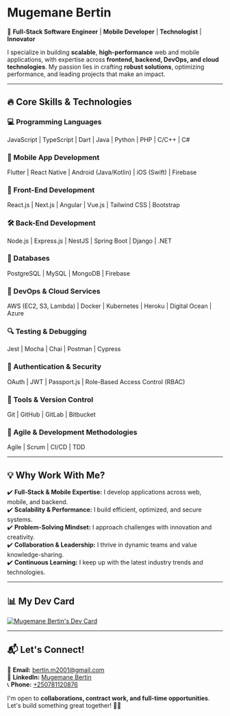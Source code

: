 # **Mugemane Bertin**  
🚀 **Full-Stack Software Engineer** | **Mobile Developer** | **Technologist** | **Innovator**  

I specialize in building **scalable**, **high-performance** web and mobile applications, with expertise across **frontend, backend, DevOps, and cloud technologies**. My passion lies in crafting **robust solutions**, optimizing performance, and leading projects that make an impact.  

---

## 🔥 **Core Skills & Technologies**  

### **💻 Programming Languages**  
JavaScript | TypeScript | Dart | Java | Python | PHP | C/C++ | C#  

### **📱 Mobile App Development**  
Flutter | React Native | Android (Java/Kotlin) | iOS (Swift) | Firebase  

### **🎨 Front-End Development**  
React.js | Next.js | Angular | Vue.js | Tailwind CSS | Bootstrap  

### **🛠️ Back-End Development**  
Node.js | Express.js | NestJS | Spring Boot | Django | .NET  

### **💾 Databases**  
PostgreSQL | MySQL | MongoDB | Firebase  

### **🚀 DevOps & Cloud Services**  
AWS (EC2, S3, Lambda) | Docker | Kubernetes | Heroku | Digital Ocean | Azure  

### **🔍 Testing & Debugging**  
Jest | Mocha | Chai | Postman | Cypress  

### **🔐 Authentication & Security**  
OAuth | JWT | Passport.js | Role-Based Access Control (RBAC)  

### **📌 Tools & Version Control**  
Git | GitHub | GitLab | Bitbucket  

### **📜 Agile & Development Methodologies**  
Agile | Scrum | CI/CD | TDD  

---

## 💡 **Why Work With Me?**  

✔️ **Full-Stack & Mobile Expertise:** I develop applications across web, mobile, and backend.  
✔️ **Scalability & Performance:** I build efficient, optimized, and secure systems.  
✔️ **Problem-Solving Mindset:** I approach challenges with innovation and creativity.  
✔️ **Collaboration & Leadership:** I thrive in dynamic teams and value knowledge-sharing.  
✔️ **Continuous Learning:** I keep up with the latest industry trends and technologies.  

---

## 📊 **My Dev Card**  

[![Mugemane Bertin's Dev Card](https://api.daily.dev/devcards/b73a9dd4f4fc47c1ae2f25e0557e12aa.png?r=dx5)](https://app.daily.dev/mugemanebertin)  

---

## 📬 **Let's Connect!**  

📧 **Email:** [bertin.m2001@gmail.com](mailto:bertin.m2001@gmail.com)  
🔗 **LinkedIn:** [Mugemane Bertin](https://www.linkedin.com/in/mugemane-bertin-15a383237)  
📞 **Phone:** [+250781120876](tel:+250781120876)  

I'm open to **collaborations, contract work, and full-time opportunities**. Let's build something great together! 🚀✨
